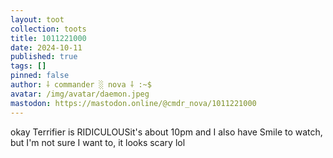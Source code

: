 ```yaml
---
layout: toot
collection: toots
title: 1011221000
date: 2024-10-11
published: true
tags: []
pinned: false
author: ⸸ commander ░ nova ⸸ :~$
avatar: /img/avatar/daemon.jpeg
mastodon: https://mastodon.online/@cmdr_nova/1011221000
---
```


okay Terrifier is RIDICULOUSit's about 10pm and I also have Smile to watch, but I'm not sure I want to, it looks scary lol
